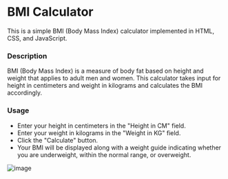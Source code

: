 # BMI Calculator
This is a simple BMI (Body Mass Index) calculator implemented in HTML, CSS, and JavaScript.

### Description
BMI (Body Mass Index) is a measure of body fat based on height and weight that applies to adult men and women. This calculator takes input for height in centimeters and weight in kilograms and calculates the BMI accordingly.

### Usage
- Enter your height in centimeters in the "Height in CM" field.
- Enter your weight in kilograms in the "Weight in KG" field.
- Click the "Calculate" button.
- Your BMI will be displayed along with a weight guide indicating whether you are underweight, within the normal range, or overweight.

![image](https://github.com/HAMZOO0/JavaScript-/assets/98114762/cc73f106-3d0f-42ee-92dc-85c335425b0f)
